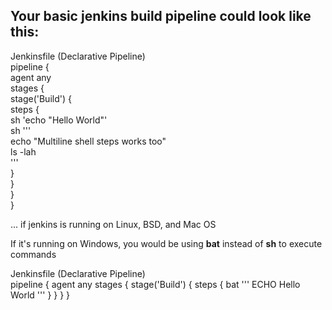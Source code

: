 ## Your basic jenkins build pipeline could look like this:<br/>

Jenkinsfile (Declarative Pipeline)<br/>
    pipeline {<br/>
        agent any<br/>
        stages {<br/>
            stage('Build') {<br/>
                steps {<br/>
                    sh 'echo "Hello World"'<br/>
                    sh '''<br/>
                        echo "Multiline shell steps works too"<br/>
                        ls -lah<br/>
                    '''<br/>
                }<br/>
            }<br/>
        }<br/>
    }<br/>

... if jenkins is running on Linux, BSD, and Mac OS

If it's running on Windows, you would be using **bat** instead of **sh** to execute commands<br/>

Jenkinsfile (Declarative Pipeline)<br/>
pipeline {
    agent any
    stages {
        stage('Build') {
            steps {
                bat '''
                    ECHO Hello World
                '''
            }
        }
    }
}

